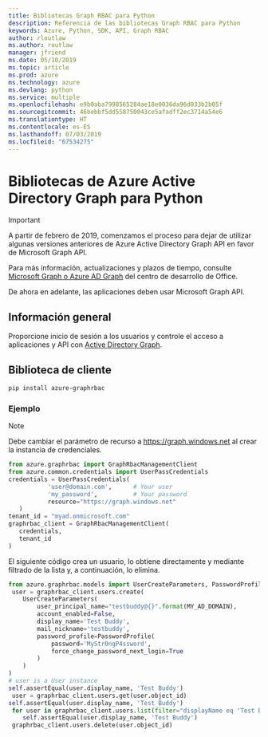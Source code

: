 ```yaml
---
title: Bibliotecas Graph RBAC para Python
description: Referencia de las bibliotecas Graph RBAC para Python
keywords: Azure, Python, SDK, API, Graph RBAC
author: rloutlaw
ms.author: routlaw
manager: jfriend
ms.date: 05/10/2019
ms.topic: article
ms.prod: azure
ms.technology: azure
ms.devlang: python
ms.service: multiple
ms.openlocfilehash: e9b0aba7998565284ae18e0036da96d033b2b05f
ms.sourcegitcommit: 46bebbf5dd558750043ce5afadff2ec3714a54e6
ms.translationtype: HT
ms.contentlocale: es-ES
ms.lasthandoff: 07/03/2019
ms.locfileid: "67534275"
---
```

# <a name="azure-active-directory-graph-libraries-for-python"></a>Bibliotecas de Azure Active Directory Graph para Python

> [!IMPORTANT]
>
> A partir de febrero de 2019, comenzamos el proceso para dejar de utilizar algunas versiones anteriores de Azure Active Directory Graph API en favor de Microsoft Graph API. 
>
> Para más información, actualizaciones y plazos de tiempo, consulte [Microsoft Graph o Azure AD Graph](https://dev.office.com/blogs/microsoft-graph-or-azure-ad-graph) del centro de desarrollo de Office.
>
> De ahora en adelante, las aplicaciones deben usar Microsoft Graph API. 

## <a name="overview"></a>Información general 

Proporcione inicio de sesión a los usuarios y controle el acceso a aplicaciones y API con [Active Directory Graph](/azure/active-directory/develop/active-directory-graph-api).    

## <a name="client-library"></a>Biblioteca de cliente   

 ```bash    
pip install azure-graphrbac 
``` 

### <a name="example"></a>Ejemplo 
> [!NOTE]   
> Debe cambiar el parámetro de recurso a https://graph.windows.net al crear la instancia de credenciales.    
 ```python  
from azure.graphrbac import GraphRbacManagementClient   
from azure.common.credentials import UserPassCredentials    
 credentials = UserPassCredentials( 
            'user@domain.com',      # Your user 
            'my_password',          # Your password 
            resource="https://graph.windows.net"    
    )   
 tenant_id = "myad.onmicrosoft.com" 
 graphrbac_client = GraphRbacManagementClient(  
    credentials,    
    tenant_id   
)   
``` 
El siguiente código crea un usuario, lo obtiene directamente y mediante filtrado de la lista y, a continuación, lo elimina.   
```python   
from azure.graphrbac.models import UserCreateParameters, PasswordProfile    
 user = graphrbac_client.users.create(  
    UserCreateParameters(   
        user_principal_name="testbuddy@{}".format(MY_AD_DOMAIN),    
        account_enabled=False,  
        display_name='Test Buddy',  
        mail_nickname='testbuddy',  
        password_profile=PasswordProfile(   
            password='MyStr0ngP4ssword',    
            force_change_password_next_login=True   
        )   
    )   
)   
# user is a User instance   
self.assertEqual(user.display_name, 'Test Buddy')   
 user = graphrbac_client.users.get(user.object_id)  
self.assertEqual(user.display_name, 'Test Buddy')   
 for user in graphrbac_client.users.list(filter="displayName eq 'Test Buddy'"): 
    self.assertEqual(user.display_name, 'Test Buddy')   
 graphrbac_client.users.delete(user.object_id)  
```